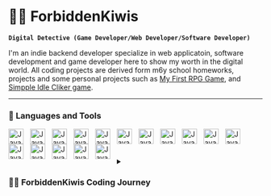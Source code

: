 # 🚫🥝 ForbiddenKiwis
**`Digital Detective (Game Developer/Web Developer/Software Developer)`**

I'm an indie backend developer specialize in web applicatoin, software development and game developer here to show my worth in the digital world. All coding projects are derived form m6y school homeworks, projects and some personal projects such as [My First RPG Game](https://github.com/ForbiddenKiwis/First-2D-RPG-Game), and [Simpple Idle Cliker game](https://github.com/ForbiddenKiwis/Idle-Clicker-game).

---

### 🧰 Languages and Tools

<img align="left" alt="Java" width="30px" style="padding-right:10px;" src="https://cdn.jsdelivr.net/gh/devicons/devicon@latest/icons/java/java-original.svg" />
<img align="left" alt="Java" width="30px" style="padding-right:10px;" src="https://cdn.jsdelivr.net/gh/devicons/devicon@latest/icons/csharp/csharp-original.svg" />
<img align="left" alt="Java" width="30px" style="padding-right:10px;" src="https://cdn.jsdelivr.net/gh/devicons/devicon@latest/icons/cplusplus/cplusplus-original.svg" />
<img align="left" alt="Java" width="30px" style="padding-right:10px;" src="https://cdn.jsdelivr.net/gh/devicons/devicon@latest/icons/python/python-original.svg" />
<img align="left" alt="Java" width="30px" style="padding-right:10px;" src="https://cdn.jsdelivr.net/gh/devicons/devicon@latest/icons/android/android-original.svg" />
<img align="left" alt="Java" width="30px" style="padding-right:10px;" src="https://cdn.jsdelivr.net/gh/devicons/devicon@latest/icons/androidstudio/androidstudio-original-wordmark.svg" />
<img align="left" alt="Java" width="30px" style="padding-right:10px;" src="https://cdn.jsdelivr.net/gh/devicons/devicon@latest/icons/swift/swift-original.svg" />
<img align="left" alt="Java" width="30px" style="padding-right:10px;" src="https://cdn.jsdelivr.net/gh/devicons/devicon@latest/icons/microsoftsqlserver/microsoftsqlserver-plain-wordmark.svg" />
<img align="left" alt="Java" width="30px" style="padding-right:10px;" src="https://cdn.jsdelivr.net/gh/devicons/devicon@latest/icons/sqlite/sqlite-original-wordmark.svg" />
<img align="left" alt="Java" width="30px" style="padding-right:10px;" src="https://cdn.jsdelivr.net/gh/devicons/devicon@latest/icons/mysql/mysql-original-wordmark.svg" />
<img align="left" alt="Java" width="30px" style="padding-right:10px;" src="https://cdn.jsdelivr.net/gh/devicons/devicon@latest/icons/firebase/firebase-original-wordmark.svg" />
<img align="left" alt="Java" width="30px" style="padding-right:10px;" src="https://cdn.jsdelivr.net/gh/devicons/devicon@latest/icons/dot-net/dot-net-original-wordmark.svg" />
<img align="left" alt="Java" width="30px" style="padding-right:10px;" src="https://cdn.jsdelivr.net/gh/devicons/devicon@latest/icons/dotnetcore/dotnetcore-original.svg" />
<img align="left" alt="Java" width="30px" style="padding-right:10px;" 
 src="https://cdn.jsdelivr.net/gh/devicons/devicon@latest/icons/github/github-original.svg" />
 <img align="left" alt="Java" width="30px" style="padding-right:10px;" src="https://cdn.jsdelivr.net/gh/devicons/devicon@latest/icons/git/git-original.svg" />
<img align="left" alt="Java" width="30px" style="padding-right:10px;" src="https://cdn.jsdelivr.net/gh/devicons/devicon@latest/icons/junit/junit-plain-wordmark.svg" />

          

 
<br />  

#
<details>
  <summary><h3>🚫🥝 ForbiddenKiwis Coding Journey</h3></summary>
    I started my coding journey at 2022 as a computer science with the drive to learn how to create games, animation, softwares whether it was on PC or mobile. And all the while, learning how to code in C# my first programming language I learn how to code in Java, python and later on in C++. My skill in Java soon begun to become the main programming language as I utilized it more and more during my school year. It all started with a dream in creating my first ever ideal video game and in order to accomplish it I will learn how to use Unity, Unreal engine and renpy. Additionaly I will make learn and master the snake and C++ as it might come in handy later. Life gives one's challenge and I will grow and overcome it as I have a dream that one day my game will revolutionize the industry. Don't blink cause I'm comming to engraved my name in history.
<!---
ForbiddenKiwis/ForbiddenKiwis is a ✨ special ✨ repository because its `README.md` (this file) appears on your GitHub profile.
You can click the Preview link to take a look at your changes.
--->
